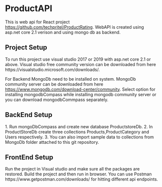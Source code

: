 # ProductAPI
This is web api for React project https://github.com/techpritel/ProductRating. WebAPI is created using asp.net core 2.1 verison and using mongo db as backend.

<h2>Project Setup</h2>
 To run this project use visual studio 2017 or 2019 with asp.net core 2.1 or above. Visual studio free community version can be downloaded from here https://visualstudio.microsoft.com/downloads/.

 For Backend MongoDb need to be installed on system. MongoDb community server can be downloaded from here https://www.mongodb.com/download-center/community. Select option for installing mongodbCompass while installing mongodb community server or you can download mongodbCommpass separately.

 <h2>BackEnd Setup</h2>
 1. Run mongoDbCompass and create new database ProductstoreDb.
 2. In ProductStoreDb create three collections Products,ProductCategory and Users respectively.
 3. You can also import sample data to collections from MongoDb folder attached to this git repository.

 <h2>FrontEnd Setup</h2>
 Run the project in Visual studio and make sure all the packages are restored. Build the project and then run in browser. You can use Postman https://www.getpostman.com/downloads/ for hitting different api endpoints.



